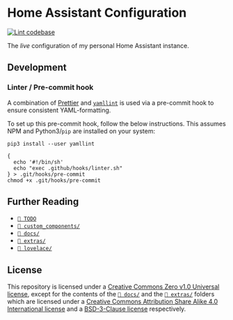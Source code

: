 # Home Assistant Configuration

[![Lint codebase](https://github.com/thijsputman/home-assistant-config/actions/workflows/linter.yml/badge.svg?branch=main)](https://github.com/thijsputman/home-assistant-config/actions/workflows/linter.yml)

The _live_ configuration of my personal Home Assistant instance.

## Development

### Linter / Pre-commit hook

A combination of [Prettier](https://prettier.io/) and
[`yamllint`](https://github.com/adrienverge/yamllint) is used via a pre-commit
hook to ensure consistent YAML-formatting.

To set up this pre-commit hook, follow the below instructions. This assumes NPM
and Python3/`pip` are installed on your system:

```shell
pip3 install --user yamllint

{
  echo '#!/bin/sh'
  echo "exec .github/hooks/linter.sh"
} > .git/hooks/pre-commit
chmod +x .git/hooks/pre-commit
```

## Further Reading

- [`📄 TODO`](./TODO)
- [`📁 custom_components/`](./custom_components/README.md)
- [`📁 docs/`](./docs/README.md)
- [`📁 extras/`](./extras/README.md)
- [`📁 lovelace/`](./lovelace/README.md)

## License

This repository is licensed under a
[Creative Commons Zero v1.0 Universal license](./LICENSE), except for the
contents of the [`📁 docs/`](./docs) and the [`📁 extras/`](./extras) folders
which are licensed under a
[Creative Commons Attribution Share Alike 4.0 International license](./docs/LICENSE)
and a [BSD-3-Clause license](./extras/LICENSE) respectively.
